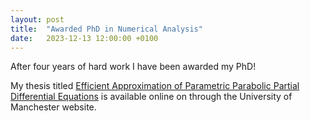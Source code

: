 ```yaml
---
layout: post
title:  "Awarded PhD in Numerical Analysis"
date:   2023-12-13 12:00:00 +0100
---
```

After four years of hard work I have been awarded my PhD!

My thesis titled [Efficient Approximation of Parametric Parabolic Partial Differential Equations](https://research.manchester.ac.uk/en/studentTheses/efficient-approximation-of-parametric-parabolic-partial-different) is available online on through the University of Manchester website.
